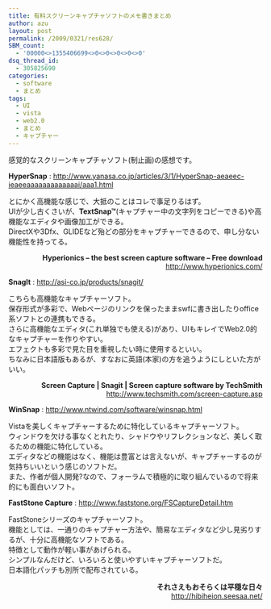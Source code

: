 ```yaml
---
title: 有料スクリーンキャプチャソフトのメモ書きまとめ
author: azu
layout: post
permalink: /2009/0321/res628/
SBM_count:
  - '00000<>1355406699<>0<>0<>0<>0<>0'
dsq_thread_id:
  - 305825690
categories:
  - software
  - まとめ
tags:
  - UI
  - vista
  - web2.0
  - まとめ
  - キャプチャー
---
```

感覚的なスクリーンキャプチャソフト(制止画)の感想です。

**HyperSnap**
:   <http://www.yanasa.co.jp/articles/3/1/HyperSnap-aeaeec-ieaeeaaaaaaaaaaaaai/aaa1.html>

とにかく高機能な感じで、大抵のことはコレで事足りるはず。  
UIが少し古くさいが、<span class="body12"><strong>TextSnap™</strong>(キャプチャー中の文字列をコピーできる)や高機能なエディタや画像加工ができる。<br /> </span><span class="body12">DirectXや3Dfx、GLIDEなど殆どの部分をキャプチャーできるので、申し分ない機能性を持ってる。</span>

<dt style="text-align: right;">
  <strong>Hyperionics &#8211; the best screen capture software &#8211; Free download</strong>
</dt>

<dd style="text-align: right;">
  <a href="http://www.hyperionics.com/">http://www.hyperionics.com/</a>
</dd>

**SnagIt**
:   <http://asi-co.jp/products/snagit/>

こちらも高機能なキャプチャーソフト。  
保存形式が多彩で、Webページのリンクを保ったままswfに書き出したりoffice系ソフトとの連携もできる。  
さらに高機能なエディタ(これ単独でも使える)があり、UIもキレイでWeb2.0的なキャプチャーを作りやすい。  
エフェクトも多彩で見た目を重視したい時に使用するといい。  
ちなみに日本語版もあるが、すなおに英語(本家)の方を追うようにしといた方がいい。

<dt style="text-align: right;">
  <strong>Screen Capture | Snagit | Screen capture software by TechSmith</strong>
</dt>

<dd style="text-align: right;">
  <a href="http://www.techsmith.com/screen-capture.asp">http://www.techsmith.com/screen-capture.asp</a>
</dd>

**WinSnap**
:   <http://www.ntwind.com/software/winsnap.html>

Vistaを美しくキャプチャーするために特化しているキャプチャーソフト。  
ウィンドウを欠ける事なくとれたり、シャドウやリフレクションなど、美しく取るための機能に特化している。  
エディタなどの機能はなく、機能は豊富とは言えないが、キャプチャーするのが気持ちいいという感じのソフトだ。  
また、作者が個人開発?なので、フォーラムで積極的に取り組んでいるので将来的にも面白いソフト。

**FastStone Capture**
:   <http://www.faststone.org/FSCaptureDetail.htm>

FastStoneシリーズのキャプチャーソフト。  
機能としては、一通りのキャプチャー方法や、簡易なエディタなど少し見劣りするが、十分に高機能なソフトである。  
特徴として動作が軽い事があげられる。  
シンプルなんだけど、いろいろと使いやすいキャプチャーソフトだ。  
日本語化パッチも別所で配布されている。

<dt style="text-align: right;">
  <strong>それさえもおそらくは平穏な日々</strong>
</dt>

<dd style="text-align: right;">
  <a href="http://hibiheion.seesaa.net/">http://hibiheion.seesaa.net/</a>
</dd>